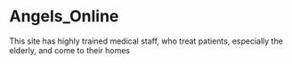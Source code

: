 # Angels_Online
This site has highly trained medical staff, who treat patients, especially the elderly, and come to their homes
